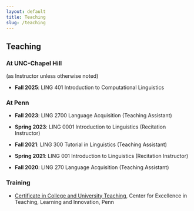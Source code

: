 ```yaml
---
layout: default
title: Teaching
slug: /teaching
---
```


## Teaching

### At UNC-Chapel Hill
(as Instructor unless otherwise noted)

* **Fall 2025**: LING 401 Introduction to Computational Linguistics

### At Penn

* **Fall 2023**: LING 2700 Language Acquisition (Teaching Assistant)

* **Spring 2023**: LING 0001 Introduction to Linguistics (Recitation Instructor)

* **Fall 2021**: LING 300 Tutorial in Linguistics (Teaching Assistant)

* **Spring 2021**: LING 001 Introduction to Linguistics (Recitation Instructor)

* **Fall 2020**: LING 270 Language Acquisition (Teaching Assistant)

### Training

* <a href="https://ctl.upenn.edu/programs/grad-students/ctl-teaching-certificate/">Certificate in College and University Teaching</a>, Center for Excellence in Teaching, Learning and Innovation, Penn


<br />
<br />
